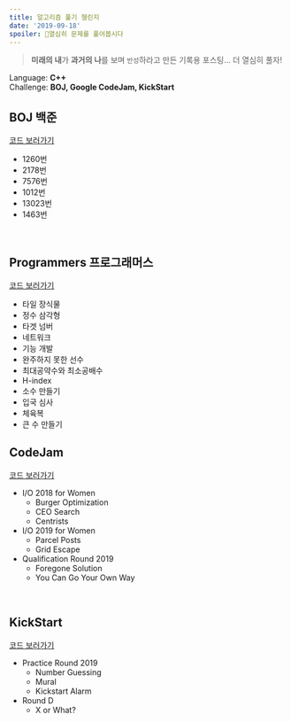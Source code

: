 ```yaml
---
title: 알고리즘 풀기 챌린지
date: '2019-09-18'
spoiler: 🧗‍열심히 문제를 풀어봅시다
---
```

> **미래의 내**가 **과거의 나**를 보며 `반성`하라고 만든 기록용 포스팅... 더 열심히 풀자!

Language: **C++**
<br>
Challenge: **BOJ, Google CodeJam, KickStart**

## BOJ 백준

[코드 보러가기](https://github.com/seohyun0120/algorithm-study/blob/master/BOJ/README.md)

- 1260번
- 2178번
- 7576번
- 1012번
- 13023번
- 1463번
<br>

## Programmers 프로그래머스

[코드 보러가기](https://github.com/seohyun0120/algorithm-study/blob/master/Programmers/README.md)

- 타일 장식물
- 정수 삼각형
- 타겟 넘버
- 네트워크
- 기능 개발
- 완주하지 못한 선수
- 최대공약수와 최소공배수
- H-index
- 소수 만들기
- 입국 심사
- 체육복
- 큰 수 만들기

## CodeJam

[코드 보러가기](https://github.com/seohyun0120/algorithm-study/blob/master/CodeJam/README.md)

- I/O 2018 for Women
  - Burger Optimization
  - CEO Search
  - Centrists
- I/O 2019 for Women
  - Parcel Posts
  - Grid Escape
- Qualification Round 2019
  - Foregone Solution
  - You Can Go Your Own Way
<br>

## KickStart

[코드 보러가기](https://github.com/seohyun0120/algorithm-study/blob/master/Kickstart/README.md)

- Practice Round 2019
  - Number Guessing
  - Mural
  - Kickstart Alarm
- Round D
  - X or What?
